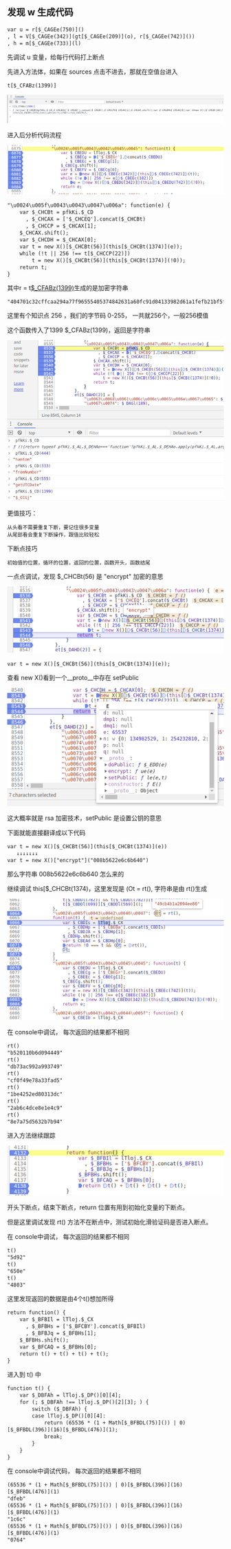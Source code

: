 ## 发现 w 生成代码

    var u = r[$_CAGEe(750)]()
    , l = V[$_CAGEe(342)](gt[$_CAGEe(209)](o), r[$_CAGEe(742)]())
    , h = m[$_CAGEe(733)](l)

先调试 u 变量，给每行代码打上断点

先进入方法体，如果在 sources 点击不进去，那就在空值台进入

    t[$_CFABz(1399)]
  
![debugger](../img/14.png)

进入后分析代码流程

![debugger](../img/13.png)

    "\u0024\u005f\u0043\u0043\u0047\u006a": function(e) {
        var $_CHCBt = pfkKi.$_CD
          , $_CHCAX = ['$_CHCEQ'].concat($_CHCBt)
          , $_CHCCP = $_CHCAX[1];
        $_CHCAX.shift();
        var $_CHCDH = $_CHCAX[0];
        var t = new X()[$_CHCBt(56)](this[$_CHCBt(1374)](e));
        while (!t || 256 !== t[$_CHCCP(22)])
            t = new X()[$_CHCBt(56)](this[$_CHCBt(1374)](!0));
        return t;
    }

其中r = t[$_CFABz(1399)]()生成的是加密字符串

    "404701c32cffcaa294a77f96555405374842631a60fc91d04133982d61a1fefb21bf5f409db4b1fbd741924b787244a8b8ab8e63ad7580dc7d6544c6fbe8f65cd103c39c60db6156dbdb6e16a3edaf0dc3f80b0ee7b636d0939218bc27edccaf36032302c69d25b4b400ec0658f34ce9b828852c5372eb1a7bd6e7398e3788e7"
    
这里有个知识点 256 ，我们的字节码 0-255， 一共就256个，一般256模值

这个函数传入了1399 $_CFABz(1399)，返回是字符串

![debugger](../img/15.png)

更值技巧：

    从头看不需要重复下断，要记住很多变量
    从尾部看会重复下断操作，跟值比较轻松
    
下断点技巧
    
    初始值的位置，循环的位置，返回的位置，函数开头，函数结尾
    
一点点调试，发现 $_CHCBt(56) 是 "encrypt" 加密的意思

![debugger](../img/16.png)

    var t = new X()[$_CHCBt(56)](this[$_CHCBt(1374)](e));

查看 new X()看到一个__proto__中存在 setPublic 

![debugger](../img/17.png)

这大概率就是 rsa 加密技术，setPublic 是设置公钥的意思

下面就能直接翻译成以下代码

    var t = new X()[$_CHCBt(56)](this[$_CHCBt(1374)](e))
       ↓↓↓↓↓↓↓
    var t = new X()["encrypt"]("008b5622e6c6b640")
    
那么字符串 008b5622e6c6b640 怎么来的

继续调试 this[$_CHCBt(1374)，这里发现是 (Ot = rt(), 字符串是由 rt()生成

![debugger](../img/18.png)

在 console中调试， 每次返回的结果都不相同

    rt()
    "b520110b6d094449"
    rt()
    "db73ac992a993749"
    rt()
    "cf0f49e78a33fad5"
    rt()
    "1be4252ed80313dc"
    rt()
    "2ab6c4dce8e1e4c9"
    rt()
    "8e7a75d5632b7b94"
    
进入方法继续跟踪

![debugger](../img/19.png)

开头下断点，结束下断点，return 位置有用到初始化变量的下断点。

但是这里调试发现 rt() 方法不在断点中，测试初始化滑验证码是否进入断点。

在 console中调试， 每次返回的结果都不相同

    t()
    "5d92"
    t()
    "650e"
    t()
    "4803"
    
这里发现返回的数据是由4个t()想加所得

    return function() {
        var $_BFBIl = lTloj.$_CX
          , $_BFBHs = ['$_BFCBY'].concat($_BFBIl)
          , $_BFBJq = $_BFBHs[1];
        $_BFBHs.shift();
        var $_BFCAQ = $_BFBHs[0];
        return t() + t() + t() + t();
    }
    
进入到 t() 中

    function t() {
        var $_DBFAh = lTloj.$_DP()[0][4];
        for (; $_DBFAh !== lTloj.$_DP()[2][3]; ) {
            switch ($_DBFAh) {
            case lTloj.$_DP()[0][4]:
                return (65536 * (1 + Math[$_BFBDL(75)]()) | 0)[$_BFBDL(396)](16)[$_BFBDL(476)](1);
                break;
            }
        }
    }
    
在 console中调试代码， 每次返回的结果都不相同

    (65536 * (1 + Math[$_BFBDL(75)]()) | 0)[$_BFBDL(396)](16)[$_BFBDL(476)](1)
    "dfeb"
    (65536 * (1 + Math[$_BFBDL(75)]()) | 0)[$_BFBDL(396)](16)[$_BFBDL(476)](1)
    "1c6c"
    (65536 * (1 + Math[$_BFBDL(75)]()) | 0)[$_BFBDL(396)](16)[$_BFBDL(476)](1)
    "0764"
    
 